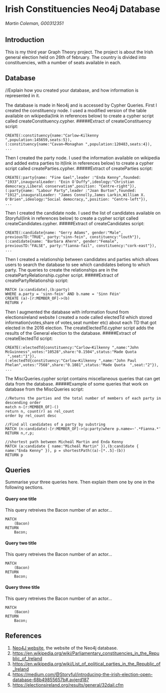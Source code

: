 # Irish Constituencies Neo4j Database
###### Martin Coleman, G00312351

## Introduction
This is my third year Graph Theory project. The project is about the Irish general election held on 26th of february.
The country is divided into constituencies, with a number of seats available in each.

## Database
//Explain how you created your database, and how information is represented in it.

The database is made in Neo4j and is accessed by Cypher Queries.
First I created the constituency node.
I used a modified version of the table available on wikipedia(link in references below) to create a cypher script called createConstituency.cypher. 
#####Extract of createConstituency script:
```cypher
CREATE(:constituency{name:"Carlow–Kilkenny ",population:145659,seats:5}),
(:constituency{name:"Cavan–Monaghan ",population:120483,seats:4}),
...
```
Then I created the party node.
I used the information available on wikipedia and added extra parties to it(link in references below) to create a cypher script called createParties.cypher. 
#####Extract of createParties script:
```cypher
CREATE(:party{name: "Fine Gael",leader :"Enda Kenny",founded: "1933",inauguralLeader: "Eoin O'Duffy",ideology:"Christian democracy,Liberal conservatism",position: "Centre-right"}),
(:party{name: "Labour Party",leader :"Joan Burton",founded: "1912",inauguralLeader: "James Connolly,James Larkin,William X. O'Brien",ideology:"Social democracy,",position: "Centre-left"}),
...
```
Then I created the candidate node.
I used the list of candidates available on Storyful(link in references below) to create a cypher script called createCandidates.cypher.
#####Extract of createCandidates script:
```cypher
CREATE(:candidate{name: "Gerry Adams", gender:"Male", previousTD:"TRUE", party:"sinn-fein", constituency:"louth"}),
(:candidate{name: "Barbara Ahern", gender:"Female", previousTD:"FALSE", party:"fianna-fail", constituency:"cork-east"}),
...
```
Then I created a relationship between candidates and parties which allows users to search the database to see which candidates belong to which party. The queries to create the relationships are in the createPartyRelationship.cypher script.
#####Extract of createPartyRelationship script:
```cypher
MATCH (a:candidate),(b:party)
WHERE a.party = 'sinn-fein' AND b.name = 'Sinn Féin'
CREATE (a)-[r:MEMBER_OF]->(b)
RETURN r
```
Then I augmented the database with information found from electionsireland website
I created a node called electedTd which stored information(votes,share of votes,seat number etc) about each TD that got elected in the 2016 election.
The createElectedTd.cypher script adds the results of the General election to the database.
#####Extract of createElectedTd script:
```cypher
CREATE(:electedTd{constituency:"Carlow–Kilkenny ",name:"John McGuinness",votes:"10528",share:"0.1504",status:"Made Quota  ",seat:"1"}),
(:electedTd{constituency:"Carlow–Kilkenny ",name:"John Paul Phelan",votes:"7568",share:"0.1081",status:"Made Quota  ",seat:"2"}),
...
```
The MiscQueries.cypher script contains miscellaneous queries that can get data from the database.
#####Example of some queries that work on database from the MiscQueries script:
```cypher
//Returns the parties and the total number of members of each party in descending order
match n-[r:MEMBER_OF]-()
return n, count(r) as rel_count
order by rel_count desc

//Find all candidates of a party by substring
MATCH (n:candidate)-[r:MEMBER_OF]->(p:party)where p.name=~'.*Fianna.*'
RETURN n,r,p;

//shortest path between Micheál Martin and Enda Kenny
MATCH (a:candidate { name:"Micheál Martin" }),(b:candidate { name:"Enda Kenny" }), p = shortestPath((a)-[*..5]-(b))
RETURN p
```

## Queries
Summarise your three queries here.
Then explain them one by one in the following sections.

#### Query one title
This query retreives the Bacon number of an actor...
```cypher
MATCH
	(Bacon)
RETURN
	Bacon;
```

#### Query two title
This query retreives the Bacon number of an actor...
```cypher
MATCH
	(Bacon)
RETURN
	Bacon;
```

#### Query three title
This query retreives the Bacon number of an actor...
```cypher
MATCH
	(Bacon)
RETURN
	Bacon;
```

## References
1. [Neo4J website](http://neo4j.com/), the website of the Neo4j database.
2. https://en.wikipedia.org/wiki/Parliamentary_constituencies_in_the_Republic_of_Ireland
3. https://en.wikipedia.org/wiki/List_of_political_parties_in_the_Republic_of_Ireland
4. https://medium.com/@Storyful/introducing-the-irish-election-open-database-68b49855657b#.avjerd187
5. https://electionsireland.org/results/general/32dail.cfm
